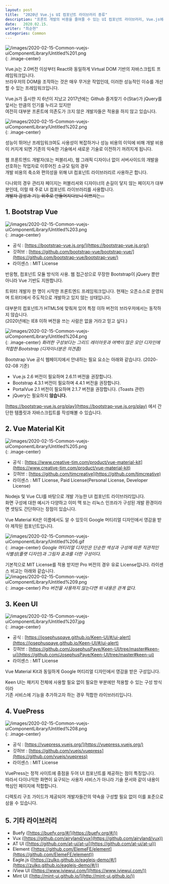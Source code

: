 ```yaml
---
layout: post
title:  "2020년 Vue.js UI 컴포넌트 라이브러리 종류"
description: "프론트 개발의 비용을 줄여줄 수 있는 UI 컴포넌트 라이브러리, Vue.js에는 어떤게 있을까요?"
date:   2020.02.15.
writer: "최순현"
categories: Common
---
```



![/images/2020-02-15-Common-vuejs-uiComponentLibrary/Untitled%201.png](/images/2020-02-15-Common-vuejs-uiComponentLibrary/Untitled%201.png){: .image-center}  

Vue.js는 2.0버전 이상부터 React와 동일하게 Virtual DOM 기반의 자바스크립트 프레임워크입니다.  
브라우저의 DOM을 조작하는 것은 매우 무거운 작업인데, 이러한 성능적인 이슈를 개선할 수 있는 프레임워크입니다.

Vue.js가 출시한 지 6년이 지났고 2017년에는 Github 즐겨찾기 수(Star)가 jQuery를 앞서는 만큼의 인기를 누리고 있지만  
여전히 대부분 프론트에 의존도가 크지 않은 개발자들은 적용을 하지 않고 있습니다.


![/images/2020-02-15-Common-vuejs-uiComponentLibrary/Untitled%202.png](/images/2020-02-15-Common-vuejs-uiComponentLibrary/Untitled%202.png){: .image-center}

성능이 뛰어난 프레임워크여도 사용성이 복잡하거나 성능 비용의 이익에 비해 개발 비용이 커지게 되면 기존의 익숙한 기술에서 새로운 기술로 이전하기 꺼려지게 됩니다.

웹 프론트엔드 개발자(또는 퍼블리셔), 웹 그래픽 디자이너 없이 서버사이드의 개발을 선호하는 작업자로 이루어진 소규모 팀의 경우  
개발 비용의 축소와 편의성을 위해 UI 컴포넌트 라이브러리르 사용하곤 합니다.

다나외의 경우 관리자 페이지는 퍼블리셔와 디자이너의 손길이 닿지 않는 페이지가 대부분인데, 이럴 때 주로 UI 컴포넌트 라이브러리를 사용합니다.  
~~개발자 감성과 기능 위주로 만들어지다보니 이쁘지는...~~


## 1. Bootstrap Vue

![/images/2020-02-15-Common-vuejs-uiComponentLibrary/Untitled%203.png](/images/2020-02-15-Common-vuejs-uiComponentLibrary/Untitled%203.png){: .image-center}

- 공식 : [https://bootstrap-vue.js.org/](https://bootstrap-vue.js.org/)
- 깃허브 : [https://github.com/bootstrap-vue/bootstrap-vue/](https://github.com/bootstrap-vue/bootstrap-vue/)
- 라이센스 : MIT License

반응형, 컴포넌트 모듈 방식의 사용. 웹 접근성으로 무장한 Bootstrap이 jQuery 뿐만 아니라 Vue 기반도 지원합니다.

트위터 개발자 한 명이 시작한 프론트엔드 프레임워크입니다. 현재는 오픈소스로 운영되며 트위터에서 주도적으로 개발하고 있지 않는 상태입니다.

대부분의 컴포넌트가 HTML5에 맞춰져 있어 특정 이하 버전의 브라우저에서는 동작하지 않습니다.  
(2020년에는 IE8 이하 버전을 쓰는 사람은 없을 거라고 믿고 싶다.)

![/images/2020-02-15-Common-vuejs-uiComponentLibrary/Untitled%204.png](/images/2020-02-15-Common-vuejs-uiComponentLibrary/Untitled%204.png){: .image-center}
_화려한 구성보다는 그리드 레이아웃과 여백이 많은 모던 디자인에 적합한 Bootstrap (디자이너분은 의견좀)_

Bootstrap Vue 공식 웹페이지에서 안내하는 필요 요소는 아래와 같습니다. (2020-02-08 기준)
- Vue.js 2.6 버전이 필요하며 2.6.11 버전을 권장합니다.
- Bootstrap 4.3.1 버전이 필요하며 4.4.1 버전을 권장합니다.
- PortalVue 2.1 버전이 필요하며 2.1.7 버전을 권장합니다. (Toasts 관련)
- jQuery는 필요하지 **않습니다.**

[https://bootstrap-vue.js.org/play](https://bootstrap-vue.js.org/play) 에서 간단한 템플릿과 자바스크립트를 작성해볼 수 있습니다.


## 2. Vue Material Kit

![/images/2020-02-15-Common-vuejs-uiComponentLibrary/Untitled%205.png](/images/2020-02-15-Common-vuejs-uiComponentLibrary/Untitled%205.png){: .image-center}

- 공식 : [https://www.creative-tim.com/product/vue-material-kit](https://www.creative-tim.com/product/vue-material-kit)
- 깃허브 : [https://github.com/timcreative](https://github.com/timcreative)
- 라이센스 : MIT License, Paid License(Personal License, Developer License)

Nodejs 및 Vue CLI를 바탕으로 개발 가능한 UI 컴포넌트 라이브러리입니다.  
화면 구성에 대한 예시가 다양하고 이미 맥 또는 리눅스 인프라가 구성된 개발 환경이라면 셋팅도 간단하다는 장점이 있습니다.

Vue Material Kit은 이름에서도 알 수 있듯이 Google 머티리얼 디자인에서 영감을 받아 제작된 컴포넌트입니다.

![/images/2020-02-15-Common-vuejs-uiComponentLibrary/Untitled%206.gif](/images/2020-02-15-Common-vuejs-uiComponentLibrary/Untitled%206.gif){: .image-center}
_Google 머티리얼 디자인은 단순한 색상과 구성에 따른 직관적인 식별성(플랫 디자인)과 그림자 효과를 더한 구성이다._

기본적으로 MIT License를 적용 받지만 Pro 버전의 경우 유료 License입니다. 라이센스 비교는 아래와 같습니다.  
![/images/2020-02-15-Common-vuejs-uiComponentLibrary/Untitled%209.png](/images/2020-02-15-Common-vuejs-uiComponentLibrary/Untitled%209.png){: .image-center}
_Pro 버전을 사용하지 않는다면 위 내용은 관계 없다._


## 3. Keen UI

![/images/2020-02-15-Common-vuejs-uiComponentLibrary/Untitled%207.jpg](/images/2020-02-15-Common-vuejs-uiComponentLibrary/Untitled%207.jpg){: .image-center}

- 공식 : [https://josephuspaye.github.io/Keen-UI/#/ui-alert](https://josephuspaye.github.io/Keen-UI/#/ui-alert)
- 깃허브 : [https://github.com/JosephusPaye/Keen-UI/tree/master#keen-ui](https://github.com/JosephusPaye/Keen-UI/tree/master#keen-ui)
- 라이센스 : MIT License

Vue Material Kit과 동일하게 Google 머티리얼 디자인에서 영감을 받은 구성입니다.

Keen UI는 패키지 전체에 사용할 필요 없이 필요한 부분에만 적용할 수 있는 구성 방식이라  
기존 서비스에 기능을 추가하고자 하는 경우 적합한 라이브러리입니다.


## 4. VuePress

![/images/2020-02-15-Common-vuejs-uiComponentLibrary/Untitled%208.png](/images/2020-02-15-Common-vuejs-uiComponentLibrary/Untitled%208.png){: .image-center}

- 공식 : [https://vuepress.vuejs.org/](https://vuepress.vuejs.org/)
- 깃허브 : [https://github.com/vuejs/vuepress](https://github.com/vuejs/vuepress)
- 라이센스 : MIT License

VuePress는 정적 사이트에 중점을 두어 UI 컴포넌트를 제공하는 점이 특징입니다.  
따라서 다이나믹한 화면이 요구되는 사용자 서비스가 아니라 기술 문서와 같이 내용이 핵심인 페이지에 적합합니다.

디렉토리 구조 가이드가 제공되어 개발자들간의 약속을 구성할 필요 없이 이를 표준으로 삼을 수 있습니다.


## 5. 기타 라이브러리
- Buefy ([https://buefy.org/#/](https://buefy.org/#/))
- Vux ([https://github.com/airyland/vux](https://github.com/airyland/vux))
- AT UI ([https://github.com/at-ui/at-ui](https://github.com/at-ui/at-ui))
- Element ([https://github.com/ElemeFE/element](https://github.com/ElemeFE/element))
- Eagle.js ([https://zulko.github.io/eaglejs-demo/#/](https://zulko.github.io/eaglejs-demo/#/))
- iView UI ([https://www.iviewui.com/](https://www.iviewui.com/))
- Mint UI ([http://mint-ui.github.io/](http://mint-ui.github.io/))
